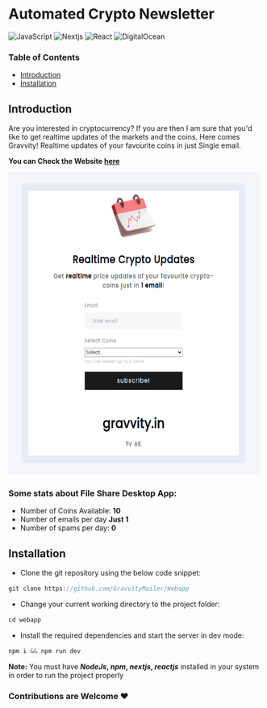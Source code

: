 # Automated Crypto Newsletter

![JavaScript](https://img.shields.io/badge/-JavaScript-f7df1e?style=flat-square&logo=javascript&logoColor=black)
![Nextjs](https://img.shields.io/badge/-Nextjs-black?style=flat-square&logo=nextdotjs)
![React](https://img.shields.io/badge/-React-61dafb?style=flat-square&logo=react&logoColor=white)
![DigitalOcean](https://img.shields.io/badge/-DigitalOcean-0080ff?style=flat-square&logo=DigitalOcean&logoColor=white)

### Table of Contents  
- [Introduction](https://github.com/GravvityMailer/server#introduction)
- [Installation](https://github.com/GravvityMailer/server#installation)

## Introduction
Are you interested in cryptocurrency? If you are then I am sure that you'd like to get realtime updates of the markets and the coins.
Here comes Gravvity! Realtime updates of your favourite coins in just Single email. 

**You can Check the Website <a href='https://gravvity.in'>here</a>**

<img src='https://github.com/GravvityMailer/Webapp/blob/main/Screenshot%20from%202021-09-08%2019-42-33.png?raw=true' width="500" height="600"/>

### Some stats about File Share Desktop App:
<ul>
  <li>Number of Coins Available: <b>10</b></li>
  <li>Number of emails per day <b>Just 1</b></li>
  <li>Number of spams per day: <b>0</b></li>
</ul>

## Installation
- Clone the git repository using the below code snippet:
```javascript
git clone https://github.com/GravvityMailer/Webapp
```
- Change your current working directory to the project folder:
```javascript
cd webapp
```
- Install the required dependencies and start the server in dev mode:
```javascript
npm i && npm run dev
````
**Note:**
You must have **_NodeJs_, _npm_, _nextjs_, _reactjs_** installed in your system in order to run the project properly

### Contributions are Welcome :heart:
